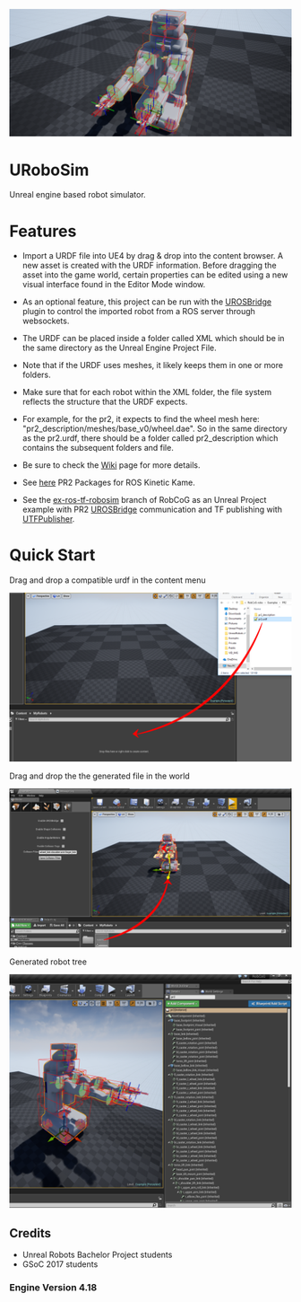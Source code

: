 ![Alt text](Documentation/Img/robot.png)

# URoboSim

Unreal engine based robot simulator.

# Features

* Import a URDF file into UE4 by drag & drop into the content browser. A new asset is created with the URDF information. Before dragging the asset into the game world, certain properties can be edited using a new visual interface found in the Editor Mode window.

* As an optional feature, this project can be run with the [UROSBridge](https://github.com/robcog-iai/UROSBridge) plugin to control the imported robot from a ROS server through websockets.

* The URDF can be placed inside a folder called XML which should be in the same directory as the Unreal Engine Project File.

* Note that if the URDF uses meshes, it likely keeps them in one or more folders.

* Make sure that for each robot within the XML folder, the file system reflects the structure that the URDF expects.

* For example, for the pr2, it expects to find the wheel mesh here: "pr2_description/meshes/base_v0/wheel.dae". So in the same directory as the pr2.urdf, there should be a folder called pr2_description which contains the subsequent folders and file.

* Be sure to check the [Wiki](https://github.com/robcog-iai/URoboSim/wiki) page for more details.

* See [here](https://github.com/gnoliyil/pr2_kinetic_packages/tree/e43479ea6088062b63271c6b94417c266429d439) PR2 Packages for ROS Kinetic Kame.

* See the [ex-ros-tf-robosim](https://github.com/robcog-iai/RobCoG/tree/ex-ros-tf-robosim) branch of RobCoG as an Unreal Project example with PR2 [UROSBridge](https://github.com/robcog-iai/UROSBridge) communication and TF publishing with [UTFPublisher](https://github.com/robcog-iai/UTFPublisher).

# Quick Start

Drag and drop a compatible urdf in the content menu

![Alt text](Documentation/Img/drag-drop-urdf.png "Robot example")

Drag and drop the the generated file in the world

![Alt text](Documentation/Img/drag-drop-robot.png "Robot example")

Generated robot tree

![Alt text](Documentation/Img/robot-tree.png "Robot example")

## Credits

* Unreal Robots Bachelor Project students
* GSoC 2017 students

### Engine Version 4.18
